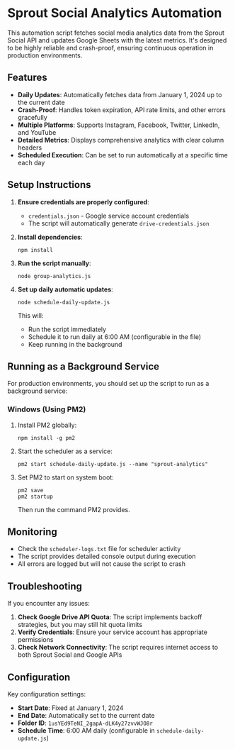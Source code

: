 # Sprout Social Analytics Automation

This automation script fetches social media analytics data from the Sprout Social API and updates Google Sheets with the latest metrics. It's designed to be highly reliable and crash-proof, ensuring continuous operation in production environments.

## Features

- **Daily Updates**: Automatically fetches data from January 1, 2024 up to the current date
- **Crash-Proof**: Handles token expiration, API rate limits, and other errors gracefully
- **Multiple Platforms**: Supports Instagram, Facebook, Twitter, LinkedIn, and YouTube
- **Detailed Metrics**: Displays comprehensive analytics with clear column headers
- **Scheduled Execution**: Can be set to run automatically at a specific time each day

## Setup Instructions

1. **Ensure credentials are properly configured**:
   - `credentials.json` - Google service account credentials
   - The script will automatically generate `drive-credentials.json`

2. **Install dependencies**:
   ```
   npm install
   ```

3. **Run the script manually**:
   ```
   node group-analytics.js
   ```

4. **Set up daily automatic updates**:
   ```
   node schedule-daily-update.js
   ```
   
   This will:
   - Run the script immediately
   - Schedule it to run daily at 6:00 AM (configurable in the file)
   - Keep running in the background
   
## Running as a Background Service

For production environments, you should set up the script to run as a background service:

### Windows (Using PM2)

1. Install PM2 globally:
   ```
   npm install -g pm2
   ```

2. Start the scheduler as a service:
   ```
   pm2 start schedule-daily-update.js --name "sprout-analytics"
   ```

3. Set PM2 to start on system boot:
   ```
   pm2 save
   pm2 startup
   ```
   
   Then run the command PM2 provides.

## Monitoring

- Check the `scheduler-logs.txt` file for scheduler activity
- The script provides detailed console output during execution
- All errors are logged but will not cause the script to crash

## Troubleshooting

If you encounter any issues:

1. **Check Google Drive API Quota**: The script implements backoff strategies, but you may still hit quota limits
2. **Verify Credentials**: Ensure your service account has appropriate permissions
3. **Check Network Connectivity**: The script requires internet access to both Sprout Social and Google APIs

## Configuration

Key configuration settings:

- **Start Date**: Fixed at January 1, 2024
- **End Date**: Automatically set to the current date
- **Folder ID**: `1usYEd9TeNI_2gapA-dLK4y27zvvWJO8r`
- **Schedule Time**: 6:00 AM daily (configurable in `schedule-daily-update.js`)
